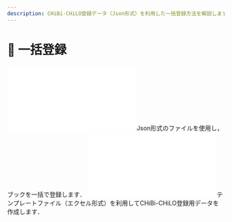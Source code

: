 ```yaml
---
description: CHiBi-CHiLO登録データ（Json形式）を利用した一括登録方法を解説します．併せて テンプレートファイル（エクセル形式）を利用したCHiBi-CHiLO登録用データの作成方法も解説します．
---
```


# 🔹 一括登録

![一括登録方法](import/register.md)Json形式のファイルを使用し，ブックを一括で登録します．
![一括登録方法](import/import.md)テンプレートファイル（エクセル形式）を利用してCHiBi-CHiLO登録用データを作成します．